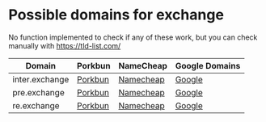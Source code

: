# Possible domains for exchange

No function implemented to check if any of these work, but you can check manually with https://tld-list.com/

| Domain | Porkbun | NameCheap | Google Domains |
|---|---|---|---|
| inter.exchange | [Porkbun](https://porkbun.com/checkout/search?prb=e814663da1&tlds=&idnLanguage=&search=search&q=inter.exchange) | [Namecheap](https://www.namecheap.com/domains/registration/results/?domain=inter.exchange) | [Google](https://domains.google.com/registrar/search?searchTerm=inter.exchange) |
| pre.exchange | [Porkbun](https://porkbun.com/checkout/search?prb=e814663da1&tlds=&idnLanguage=&search=search&q=pre.exchange) | [Namecheap](https://www.namecheap.com/domains/registration/results/?domain=pre.exchange) | [Google](https://domains.google.com/registrar/search?searchTerm=pre.exchange) |
| re.exchange | [Porkbun](https://porkbun.com/checkout/search?prb=e814663da1&tlds=&idnLanguage=&search=search&q=re.exchange) | [Namecheap](https://www.namecheap.com/domains/registration/results/?domain=re.exchange) | [Google](https://domains.google.com/registrar/search?searchTerm=re.exchange) |

